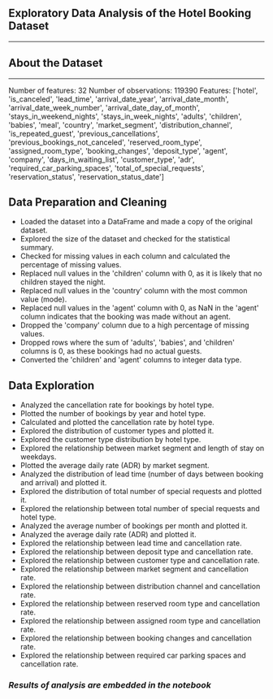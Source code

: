 ## Exploratory Data Analysis of the Hotel Booking Dataset
------------------------------------------------------
About the Dataset
-----------------
-----------------

Number of features: 32
Number of observations: 119390
Features: ['hotel', 'is_canceled', 'lead_time', 'arrival_date_year', 'arrival_date_month', 'arrival_date_week_number', 'arrival_date_day_of_month', 'stays_in_weekend_nights', 'stays_in_week_nights', 'adults', 'children', 'babies', 'meal', 'country', 'market_segment', 'distribution_channel', 'is_repeated_guest', 'previous_cancellations', 'previous_bookings_not_canceled', 'reserved_room_type', 'assigned_room_type', 'booking_changes', 'deposit_type', 'agent', 'company', 'days_in_waiting_list', 'customer_type', 'adr', 'required_car_parking_spaces', 'total_of_special_requests', 'reservation_status', 'reservation_status_date']

Data Preparation and Cleaning
----------------------------
- Loaded the dataset into a DataFrame and made a copy of the original dataset.
- Explored the size of the dataset and checked for the statistical summary.
- Checked for missing values in each column and calculated the percentage of missing values.
- Replaced null values in the 'children' column with 0, as it is likely that no children stayed the night.
- Replaced null values in the 'country' column with the most common value (mode).
- Replaced null values in the 'agent' column with 0, as NaN in the 'agent' column indicates that the booking was made without an agent.
- Dropped the 'company' column due to a high percentage of missing values.
- Dropped rows where the sum of 'adults', 'babies', and 'children' columns is 0, as these bookings had no actual guests.
- Converted the 'children' and 'agent' columns to integer data type.

Data Exploration
----------------
- Analyzed the cancellation rate for bookings by hotel type.
- Plotted the number of bookings by year and hotel type.
- Calculated and plotted the cancellation rate by hotel type.
- Explored the distribution of customer types and plotted it.
- Explored the customer type distribution by hotel type.
- Explored the relationship between market segment and length of stay on weekdays.
- Plotted the average daily rate (ADR) by market segment.
- Analyzed the distribution of lead time (number of days between booking and arrival) and plotted it.
- Explored the distribution of total number of special requests and plotted it.
- Explored the relationship between total number of special requests and hotel type.
- Analyzed the average number of bookings per month and plotted it.
- Analyzed the average daily rate (ADR) and plotted it.
- Explored the relationship between lead time and cancellation rate.
- Explored the relationship between deposit type and cancellation rate.
- Explored the relationship between customer type and cancellation rate.
- Explored the relationship between market segment and cancellation rate.
- Explored the relationship between distribution channel and cancellation rate.
- Explored the relationship between reserved room type and cancellation rate.
- Explored the relationship between assigned room type and cancellation rate.
- Explored the relationship between booking changes and cancellation rate.
- Explored the relationship between required car parking spaces and cancellation rate.

### *Results of analysis are embedded in the notebook*
